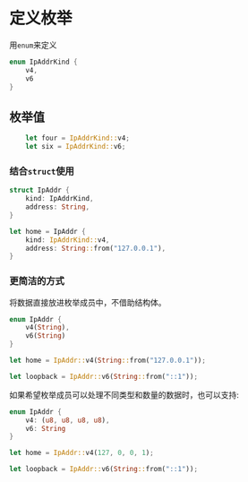 # 定义枚举

用`enum`来定义

```rs
enum IpAddrKind {
    v4,
    v6
}
```

## 枚举值

```rs
    let four = IpAddrKind::v4;
    let six = IpAddrKind::v6;
```

### 结合`struct`使用

```rs
struct IpAddr {
    kind: IpAddrKind,
    address: String,
}

let home = IpAddr {
    kind: IpAddrKind::v4,
    address: String::from("127.0.0.1"),
}
```

### 更简洁的方式

将数据直接放进枚举成员中，不借助结构体。

```rs
enum IpAddr {
    v4(String),
    v6(String)
}

let home = IpAddr::v4(String::from("127.0.0.1"));

let loopback = IpAddr::v6(String::from("::1"));
```

如果希望枚举成员可以处理不同类型和数量的数据时，也可以支持:

```rs
enum IpAddr {
    v4: (u8, u8, u8, u8),
    v6: String
}

let home = IpAddr::v4(127, 0, 0, 1);

let loopback = IpAddr::v6(String::from("::1"));
```

